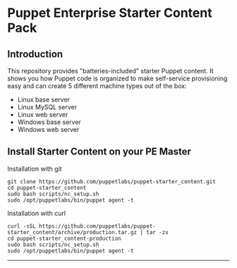 # Puppet Enterprise Starter Content Pack

## Introduction

This repository provides "batteries-included" starter Puppet content. It shows you how Puppet code is organized to make self-service provisioning easy and can create 5 different machine types out of the box:
- Linux base server
- Linux MySQL server
- Linux web server
- Windows base server
- Windows web server

## Install Starter Content on your PE Master

Installation with git
```
git clone https://github.com/puppetlabs/puppet-starter_content.git
cd puppet-starter_content
sudo bash scripts/nc_setup.sh
sudo /opt/puppetlabs/bin/puppet agent -t
```

Installation with curl
```
curl -sSL https://github.com/puppetlabs/puppet-starter_content/archive/production.tar.gz | tar -zx
cd puppet-starter_content-production
sudo bash scripts/nc_setup.sh
sudo /opt/puppetlabs/bin/puppet agent -t
```

----

